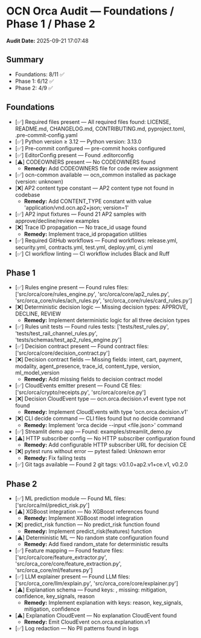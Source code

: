 # OCN Orca Audit — Foundations / Phase 1 / Phase 2

**Audit Date:** 2025-09-21 17:07:48

## Summary
- Foundations: 8/11 ✅
- Phase 1: 6/12 ✅
- Phase 2: 4/9 ✅

## Foundations
- [✅] Required files present — All required files found: LICENSE, README.md, CHANGELOG.md, CONTRIBUTING.md, pyproject.toml, .pre-commit-config.yaml
- [✅] Python version ≥ 3.12 — Python version: 3.13.0
- [✅] Pre-commit configured — pre-commit hooks configured
- [✅] EditorConfig present — Found .editorconfig
- [⚠️] CODEOWNERS present — No CODEOWNERS found
  - **Remedy:** Add CODEOWNERS file for code review assignment
- [✅] ocn-common available — ocn_common installed as package (version: unknown)
- [❌] AP2 content type constant — AP2 content type not found in codebase
  - **Remedy:** Add CONTENT_TYPE constant with value 'application/vnd.ocn.ap2+json; version=1'
- [✅] AP2 input fixtures — Found 21 AP2 samples with approve/decline/review examples
- [❌] Trace ID propagation — No trace_id usage found
  - **Remedy:** Implement trace_id propagation utilities
- [✅] Required GitHub workflows — Found workflows: release.yml, security.yml, contracts.yml, test.yml, deploy.yml, ci.yml
- [✅] CI workflow linting — CI workflow includes Black and Ruff

## Phase 1
- [✅] Rules engine present — Found rules files: ['src/orca/core/rules_engine.py', 'src/orca/core/ap2_rules.py', 'src/orca_core/rules/ach_rules.py', 'src/orca_core/rules/card_rules.py']
- [❌] Deterministic decision logic — Missing decision types: APPROVE, DECLINE, REVIEW
  - **Remedy:** Implement deterministic logic for all three decision types
- [✅] Rules unit tests — Found rules tests: ['tests/test_rules.py', 'tests/test_rail_channel_rules.py', 'tests/schemas/test_ap2_rules_engine.py']
- [✅] Decision contract present — Found contract files: ['src/orca/core/decision_contract.py']
- [❌] Decision contract fields — Missing fields: intent, cart, payment, modality, agent_presence, trace_id, content_type, version, ml_model_version
  - **Remedy:** Add missing fields to decision contract model
- [✅] CloudEvents emitter present — Found CE files: ['src/orca/crypto/receipts.py', 'src/orca/core/ce.py']
- [❌] Decision CloudEvent type — ocn.orca.decision.v1 event type not found
  - **Remedy:** Implement CloudEvents with type 'ocn.orca.decision.v1'
- [❌] CLI decide command — CLI files found but no decide command
  - **Remedy:** Implement 'orca decide --input <file.json>' command
- [✅] Streamlit demo app — Found: examples/streamlit_demo.py
- [⚠️] HTTP subscriber config — No HTTP subscriber configuration found
  - **Remedy:** Add configurable HTTP subscriber URL for decision CE
- [❌] pytest runs without error — pytest failed: Unknown error
  - **Remedy:** Fix failing tests
- [✅] Git tags available — Found 2 git tags: v0.1.0+ap2.v1+ce.v1, v0.2.0

## Phase 2
- [✅] ML prediction module — Found ML files: ['src/orca/ml/predict_risk.py']
- [⚠️] XGBoost integration — No XGBoost references found
  - **Remedy:** Implement XGBoost model integration
- [❌] predict_risk function — No predict_risk function found
  - **Remedy:** Implement predict_risk(features) function
- [⚠️] Deterministic ML — No random state configuration found
  - **Remedy:** Add fixed random_state for deterministic results
- [✅] Feature mapping — Found feature files: ['src/orca/core/feature_extractor.py', 'src/orca_core/core/feature_extraction.py', 'src/orca_core/ml/features.py']
- [✅] LLM explainer present — Found LLM files: ['src/orca_core/llm/explain.py', 'src/orca_core/core/explainer.py']
- [⚠️] Explanation schema — Found keys: , missing: mitigation, confidence, key_signals, reason
  - **Remedy:** Implement explanation with keys: reason, key_signals, mitigation, confidence
- [⚠️] Explanation CloudEvent — No explanation CloudEvent found
  - **Remedy:** Emit CloudEvent ocn.orca.explanation.v1
- [✅] Log redaction — No PII patterns found in logs
